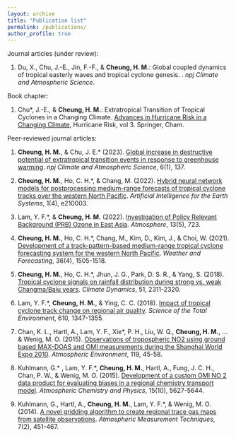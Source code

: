 ```yaml
---
layout: archive
title: "Publication list"
permalink: /publications/
author_profile: true
---
```

Journal articles (under review):
1. Du, X., Chu, J.-E., Jin, F.-F., & <b>Cheung, H. M.</b>: Global coupled dynamics of tropical easterly waves and tropical cyclone genesis. . _npj Climate and Atmospheric Science_.

Book chapter:
1. Chu*, J.-E., & <b>Cheung, H. M.</b>: Extratropical Transition of Tropical Cyclones in a Changing Climate. <a href="https://link.springer.com/chapter/10.1007/978-3-031-63186-3_2" target="_blank">Advances in Hurricane Risk in a Changing Climate</a>, Hurricane Risk, vol 3. Springer, Cham.

Peer-reviewed journal articles:
1. <b>Cheung, H. M.</b>, & Chu, J. E.* (2023). <a href="https://www.nature.com/articles/s41612-023-00470-8" target="_blank">Global increase in destructive potential of extratropical transition events in response to greenhouse warming</a>. _npj Climate and Atmospheric Science_, 6(1), 137.

1. <b>Cheung, H. M.</b>, Ho, C. H.*, & Chang, M. (2022). <a href="https://journals.ametsoc.org/view/journals/aies/1/4/AIES-D-21-0003.1.xml" target="_blank">Hybrid neural network models for postprocessing medium-range forecasts of tropical cyclone tracks over the western North Pacific</a>. _Artificial Intelligence for the Earth Systems_, 1(4), e210003.
   
1. Lam, Y. F.*, & <b>Cheung, H. M.</b> (2022). <a href="https://www.mdpi.com/2073-4433/13/5/723" target="_blank">Investigation of Policy Relevant Background (PRB) Ozone in East Asia</a>. _Atmosphere_, 13(5), 723.
   
1. <b>Cheung, H. M.</b>, Ho, C. H.*, Chang, M., Kim, D., Kim, J., & Choi, W. (2021). <a href="https://doi.org/10.1175/WAF-D-20-0102.1" target="_blank">Development of a track-pattern-based medium-range tropical cyclone forecasting system for the western North Pacific</a>. _Weather and Forecasting_, 36(4), 1505-1518.
   
1. <b>Cheung, H. M.</b>, Ho, C. H.*, Jhun, J. G., Park, D. S. R., & Yang, S. (2018). <a href="https://doi.org/10.1007/s00382-017-4014-1" target="_blank">Tropical cyclone signals on rainfall distribution during strong vs. weak Changma/Baiu years</a>. _Climate Dynamics_, 51, 2311-2320.
   
1. Lam, Y. F.*, <b>Cheung, H. M.</b>, & Ying, C. C. (2018). <a href="https://doi.org/10.1016/j.scitotenv.2017.08.100" target="_blank">Impact of tropical cyclone track change on regional air quality</a>. _Science of the Total Environment_, 610, 1347-1355.
   
1. Chan, K. L., Hartl, A., Lam, Y. F., Xie*, P. H., Liu, W. Q., <b>Cheung, H. M.</b>, ... & Wenig, M. O. (2015). <a href="https://doi.org/10.1016/j.atmosenv.2015.08.041" target="_blank">Observations of tropospheric NO2 using ground based MAX-DOAS and OMI measurements during the Shanghai World Expo 2010</a>. _Atmospheric Environment_, 119, 45-58. 
   
1. Kuhlmann, G.* , Lam, Y. F.*, <b>Cheung, H. M.</b>, Hartl, A., Fung, J. C. H., Chan, P. W., & Wenig, M. O. (2015). <a href="https://doi.org/10.5194/acp-15-5627-2015" target="_blank">Development of a custom OMI NO 2 data product for evaluating biases in a regional chemistry transport model</a>. _Atmospheric Chemistry and Physics_, 15(10), 5627-5644.
   
1. Kuhlmann, G., Hartl, A., <b>Cheung, H. M.</b>, Lam, Y. F.*, & Wenig, M. O. (2014). <a href="https://doi.org/10.5194/amt-7-451-2014" target="_blank">A novel gridding algorithm to create regional trace gas maps from satellite observations</a>. _Atmospheric Measurement Techniques_, 7(2), 451-467.
